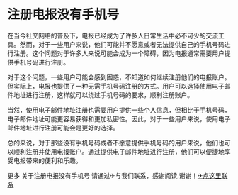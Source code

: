 # 注册电报没有手机号

在当今社交网络的普及下，电报已经成为了许多人日常生活中必不可少的交流工具。然而，对于一些用户来说，他们可能并不愿意或者无法提供自己的手机号码进行注册。这个问题对于许多人来说可能会成为一个障碍，因为电报通常需要用户提供手机号码进行注册。

对于这个问题，一些用户可能会感到困惑，不知道如何继续注册他们的电报账户。但实际上，电报也提供了一种无需手机号码注册的方式。用户可以选择使用电子邮件地址进行注册，这样就可以绕过手机号码的要求，顺利注册账户。

当然，使用电子邮件地址注册也需要用户提供一些个人信息，但相比于手机号码，电子邮件地址可能更容易获得和更加私密性。因此，对于一些用户来说，使用电子邮件地址进行注册可能会是更好的选择。

总的来说，对于那些没有手机号码或者不愿意提供手机号码的用户来说，他们也可以顺利注册并使用电报账户。通过提供电子邮件地址进行注册，他们可以便捷地享受电报带来的便利和乐趣。

更多 关于注册电报没有手机号 请通过✈与我们联系，感谢阅读,谢谢！[✈点这里联系](https://sms.k02.cc)